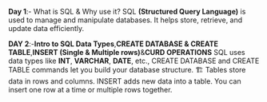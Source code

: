 **Day 1**:-  What is SQL & Why use it?
SQL **(Structured Query Language)** is used to manage and manipulate databases. It helps store, retrieve, and update data efficiently.

**DAY 2**:-**Intro to SQL Data Types**,**CREATE DATABASE & CREATE TABLE**,**INSERT (Single & Multiple rows)**&**CURD OPERATIONS**
SQL uses data types like **INT**, **VARCHAR**, **DATE**, etc.,
CREATE DATABASE and CREATE TABLE commands let you build your database structure. 🏗️ Tables store data in rows and columns.
INSERT adds new data into a table. You can insert one row at a time or multiple rows together. 
